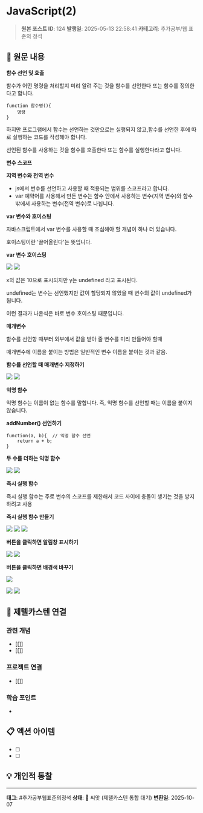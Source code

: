 # JavaScript(2)

> **원본 포스트 ID**: 124
> **발행일**: 2025-05-13 22:58:41
> **카테고리**: 추가공부/웹 표준의 정석

## 📝 원문 내용

**함수 선언 및 호출**

함수가 어떤 명령을 처리할지 미리 알려 주는 것을 함수를 선언한다 또는 함수를 정의한다고 합니다.
    
    
    function 함수명(){
    	명령
    }

하지만 프로그램에서 함수는 선언하는 것만으로는 실행되지 않고,함수를 선언한 후에 따로 실행하는 코드를 작성해야 합니다.

선언된 함수를 사용하는 것을 함수를 호출한다 또는 함수를 실행한다라고 합니다.

**변수 스코프**

**지역 변수와 전역 변수**

  * js에서 변수를 선언하고 사용할 때 적용되는 범위를 스코프라고 합니다.
  * var 예약어를 사용해서 만든 변수는 함수 안에서 사용하는 변수(지역 변수)와 함수 밖에서 사용하는 변수(전역 변수)로 나뉩니다.



**var 변수와 호이스팅**

자바스크립트에서 var 변수를 사용할 때 조심해야 할 개념이 하나 더 있습니다.

호이스팅이란 '끌어올린다'는 뜻입니다.

**var 변수 호이스팅**

![](./img/124_img.png) ![](./img/124_img_1.png)

x의 값은 10으로 표시되지만 y는 undefined 라고 표시된다.

undefined는 변수는 선언했지만 값이 할당되지 않았을 때 변수의 값이 undefined가 됩니다.

이런 결과가 나온석은 바로 변수 호이스팅 때문입니다.

**매개변수**

함수를 선언항 때부터 외부에서 값을 받아 줄 변수를 미리 만들어야 할때

매개변수에 이름을 붙이는 방법은 일반적인 변수 이름을 붙이는 것과 같음.

**함수를 선언할 때 매개변수 지정하기**

![](./img/124_img_2.png) ![](./img/124_img_3.png)

**익명 함수**

익명 함수는 이름이 없는 함수를 말합니다. 즉, 익명 함수를 선언할 때는 이름을 붙이지 않습니다.

**addNumber() 선언하기**
    
    
    function(a, b){  // 익명 함수 선언
     	return a + b;
    }

**두 수를 더하는 익명 함수**

![](./img/124_img_4.png) ![](./img/124_img_5.png)

**즉시 실행 함수**

즉시 실행 함수는 주로 변수의 스코프를 제한해서 코드 사이에 충돌이 생기는 것을 방지하려고 사용

**즉시 실행 함수 만들기**

![](./img/124_img_6.png) ![](./img/124_img_7.png) ![](./img/124_img_8.png)

**버튼을 클릭하면 알림창 표시하기**

![](./img/124_img_9.png) ![](./img/124_img_10.png)

**버튼을 클릭하면 배경색 바꾸기**

![](./img/124_img_11.png)

![](./img/124_img_12.png) ![](./img/124_img_13.png)


## 🔗 제텔카스텐 연결

### 관련 개념
- [[]]
- [[]]

### 프로젝트 연결
- [[]]

### 학습 포인트
-

## 📋 액션 아이템
- [ ]
- [ ]

## 💡 개인적 통찰



---

**태그**: #추가공부웹표준의정석
**상태**: 🌱 씨앗 (제텔카스텐 통합 대기)
**변환일**: 2025-10-07
